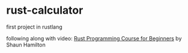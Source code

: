 # rust-calculator
first project in rustlang

following along with video: [Rust Programming Course for Beginners](https://www.youtube.com/watch?v=MsocPEZBd-M) by Shaun Hamilton
